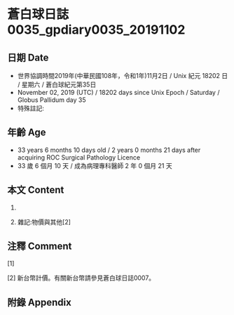 # 蒼白球日誌0035_gpdiary0035_20191102 #

## 日期 Date ##

* 世界協調時間2019年(中華民國108年，令和1年)11月2日 / Unix 紀元 18202 日 / 星期六 / 蒼白球紀元第35日
* November 02, 2019 (UTC) / 18202 days since Unix Epoch / Saturday / Globus Pallidum day 35
* 特殊註記:

## 年齡 Age ##

* 33 years 6 months 10 days old / 2 years 0 months 21 days after acquiring ROC Surgical Pathology Licence
* 33 歲 6 個月 10 天 / 成為病理專科醫師 2 年 0 個月 21 天

## 本文 Content ##

1. 

    
2. 雜記:物價與其他[2]

    

## 注釋 Comment ##

[1] 


[2] 新台幣計價。有關新台幣請參見蒼白球日誌0007。



## 附錄 Appendix ##

